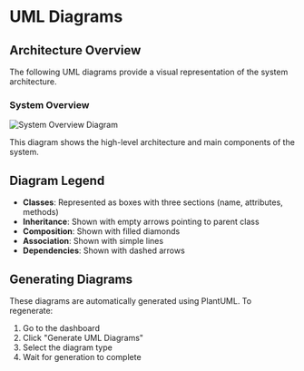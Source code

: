 # UML Diagrams

## Architecture Overview

The following UML diagrams provide a visual representation of the system architecture.


### System Overview

![System Overview Diagram](../uml/overview.png)

This diagram shows the high-level architecture and main components of the system.


## Diagram Legend

- **Classes**: Represented as boxes with three sections (name, attributes, methods)
- **Inheritance**: Shown with empty arrows pointing to parent class
- **Composition**: Shown with filled diamonds
- **Association**: Shown with simple lines
- **Dependencies**: Shown with dashed arrows

## Generating Diagrams

These diagrams are automatically generated using PlantUML. To regenerate:

1. Go to the dashboard
2. Click "Generate UML Diagrams"
3. Select the diagram type
4. Wait for generation to complete
